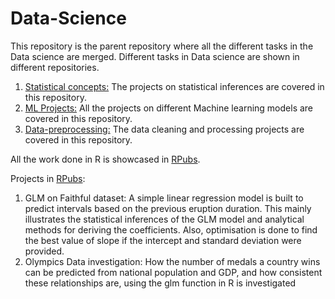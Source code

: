 # Data-Science
This repository is the parent repository where all the different tasks in the Data science are merged. 
Different tasks in Data science are shown in different repositories.

1) [Statistical concepts:](https://github.com/Kanchan-Adabala/Statistics-Multivariate-Methods) The projects on statistical inferences are covered in this repository.
2) [ML Projects:](https://github.com/Kanchan-Adabala/ML-Projects) All the projects on different Machine learning models are covered in this repository.
3) [Data-preprocessing:]() The data cleaning and processing projects are covered in this repository.

All the work done in R is showcased in [RPubs](https://rpubs.com/Kanchan_Adabala).

Projects in [RPubs](https://rpubs.com/Kanchan_Adabala):
1) GLM on Faithful dataset: A simple linear regression model is built to predict intervals based on the previous eruption duration. This mainly illustrates the statistical inferences of the GLM model and analytical methods for deriving the coefficients. Also, optimisation is done to find the best value of slope if the intercept and standard deviation were provided.
2) Olympics Data investigation: How the number of medals a country wins can be predicted from national population and GDP, and how consistent these relationships are, using the glm function in R is investigated
